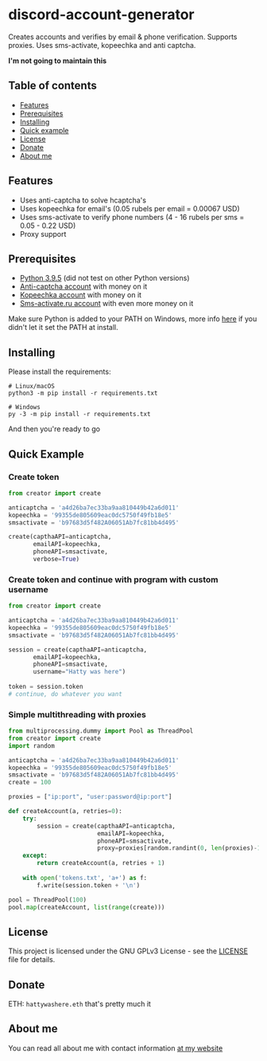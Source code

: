 # discord-account-generator
Creates accounts and verifies by email & phone verification. Supports proxies. Uses sms-activate, kopeechka and anti captcha.

**I'm not going to maintain this**

## Table of contents
* [Features](#features)
* [Prerequisites](#prerequisites)
* [Installing](#installing)
* [Quick example](#quick-example)
* [License](#license)
* [Donate](#donate)
* [About me](#about-me)

## Features
* Uses anti-captcha to solve hcaptcha's
* Uses kopeechka for email's (0.05 rubels per email = 0.00067 USD)
* Uses sms-activate to verify phone numbers (4 - 16 rubels per sms = 0.05 - 0.22 USD)
* Proxy support

## Prerequisites
* [Python 3.9.5](https://www.python.org/downloads/) (did not test on other Python versions)
* [Anti-captcha account](https://anti-captcha.com/) with money on it
* [Kopeechka account](https://kopeechka.store/) with money on it
* [Sms-activate.ru account](https://sms-activate.ru/en/) with even more money on it

Make sure Python is added to your PATH on Windows, more info [here](https://superuser.com/questions/143119/how-do-i-add-python-to-the-windows-path) if you didn't let it set the PATH at install.

## Installing
Please install the requirements:
```
# Linux/macOS
python3 -m pip install -r requirements.txt

# Windows
py -3 -m pip install -r requirements.txt
```
And then you're ready to go

## Quick Example
### Create token
```py
from creator import create

anticaptcha = 'a4d26ba7ec33ba9aa810449b42a6d011'
kopeechka = '99355de805609eac0dc5750f49fb18e5'
smsactivate = 'b97683d5f482A06051Ab7fc81bb4d495'

create(capthaAPI=anticaptcha,
       emailAPI=kopeechka,
       phoneAPI=smsactivate,
       verbose=True)
```

### Create token and continue with program with custom username
```py
from creator import create

anticaptcha = 'a4d26ba7ec33ba9aa810449b42a6d011'
kopeechka = '99355de805609eac0dc5750f49fb18e5'
smsactivate = 'b97683d5f482A06051Ab7fc81bb4d495'

session = create(capthaAPI=anticaptcha,
       emailAPI=kopeechka,
       phoneAPI=smsactivate,
       username="Hatty was here")
       
token = session.token
# continue, do whatever you want
```

### Simple multithreading with proxies
```py
from multiprocessing.dummy import Pool as ThreadPool
from creator import create
import random

anticaptcha = 'a4d26ba7ec33ba9aa810449b42a6d011'
kopeechka = '99355de805609eac0dc5750f49fb18e5'
smsactivate = 'b97683d5f482A06051Ab7fc81bb4d495'
create = 100

proxies = ["ip:port", "user:password@ip:port"]

def createAccount(a, retries=0):
    try:
        session = create(capthaAPI=anticaptcha,
                         emailAPI=kopeechka,
                         phoneAPI=smsactivate,
                         proxy=proxies[random.randint(0, len(proxies)-1)])
    except:
        return createAccount(a, retries + 1)
        
    with open('tokens.txt', 'a+') as f:
        f.write(session.token + '\n')

pool = ThreadPool(100)
pool.map(createAccount, list(range(create)))
```

## License
This project is licensed under the GNU GPLv3 License - see the [LICENSE](LICENSE) file for details.

## Donate
ETH: `hattywashere.eth`
that's pretty much it

## About me
You can read all about me with contact information [at my website](https://xlogic.sh)
